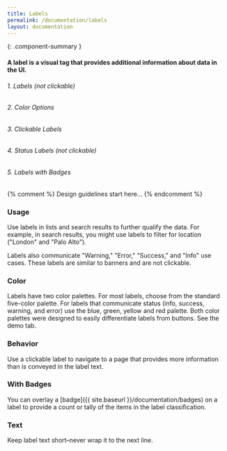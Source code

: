 ```yaml
---
title: Labels
permalink: /documentation/labels
layout: documentation
---
```


{: .component-summary }
#### A label is a visual tag that provides additional information about data in the UI.

###### 1. Labels (not clickable)

<clr-labels-default-demo></clr-labels-default-demo>

###### 2. Color Options

<clr-labels-color-options-demo></clr-labels-color-options-demo>

###### 3. Clickable Labels

<clr-labels-clickable-demo></clr-labels-clickable-demo>

###### 4. Status Labels (not clickable)

<clr-labels-status-demo></clr-labels-status-demo>

###### 5. Labels with Badges

<clr-labels-with-badges-demo></clr-labels-with-badges-demo>

{% comment %}
    Design guidelines start here...
{% endcomment %}

### Usage

Use labels in lists and search results to further qualify the data.   For example, in search results, you might use labels to filter for location ("London" and "Palo Alto").

Labels also communicate "Warning," "Error," "Success," and "Info" use cases.  These labels are similar to banners and are not clickable.

### Color

Labels have two color palettes.  For most labels, choose from the standard five-color palette.  For labels that communicate status (info, success, warning, and error) use the blue, green, yellow and red palette.  Both color palettes were designed to easily differentiate labels from buttons.  See the demo tab.

### Behavior

Use a clickable label to navigate to a page that provides more information than is conveyed in the label text.

### With Badges

You can overlay a [badge]({{ site.baseurl }}/documentation/badges) on a label to provide a count or tally of the items in the label classification.

### Text

Keep label text short–never wrap it to the next line.
